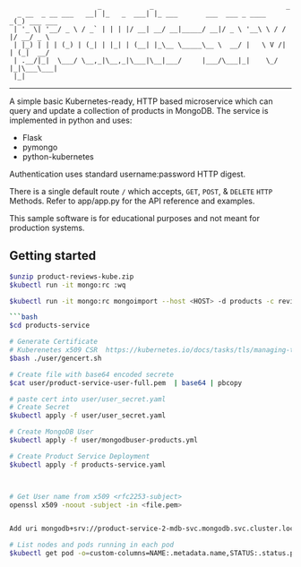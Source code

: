 ```
                      _            _                                 _          
  _ __  _ __ ___   __| |_   _  ___| |_ ___       ___  ___ _ ____   _(_) ___ ___ 
 | '_ \| '__/ _ \ / _` | | | |/ __| __/ __|_____/ __|/ _ \ '__\ \ / / |/ __/ _ \
 | |_) | | | (_) | (_| | |_| | (__| |_\__ \_____\__ \  __/ |   \ V /| | (_|  __/
 | .__/|_|  \___/ \__,_|\__,_|\___|\__|___/     |___/\___|_|    \_/ |_|\___\___|
 |_|                                                                            
```
---
A simple basic Kubernetes-ready, HTTP based microservice which can 
query and update a collection of products in MongoDB. The service 
is implemented in python and uses:
- Flask
- pymongo
- python-kubernetes

Authentication uses standard username:password HTTP digest.

There is a single default route ``/`` which accepts, `GET`, `POST`, & `DELETE` 
`HTTP` Methods. Refer to app/app.py for the API reference and examples.

This sample software is for educational purposes and not meant for 
production systems. 

## Getting started

```bash
$unzip product-reviews-kube.zip
$kubectl run -it mongo:rc :wq

$kubectl run -it mongo:rc mongoimport --host <HOST> -d products -c reviews

```bash
$cd products-service

# Generate Certificate 
# Kuberenetes x509 CSR  https://kubernetes.io/docs/tasks/tls/managing-tls-in-a-cluster/
$bash ./user/gencert.sh

# Create file with base64 encoded secrete 
$cat user/product-service-user-full.pem  | base64 | pbcopy

# paste cert into user/user_secret.yaml
# Create Secret
$kubectl apply -f user/user_secret.yaml

# Create MongoDB User
$kubectl apply -f user/mongodbuser-products.yml

# Create Product Service Deployment
$kubectl apply -f products-service.yaml



# Get User name from x509 <rfc2253-subject>
openssl x509 -noout -subject -in <file.pem>


Add uri mongodb+srv://product-service-2-mdb-svc.mongodb.svc.cluster.local

# List nodes and pods running in each pod 
$kubectl get pod -o=custom-columns=NAME:.metadata.name,STATUS:.status.phase,NODE:.spec.nodeName

